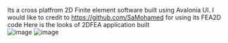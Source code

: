 Its a cross platfrom 2D Finite element software built using Avalonia UI.
I would like to credit to https://github.com/SaMohamed for using its FEA2D code
Here is the looks of 2DFEA application built  
![image](https://github.com/AkhileshAviyaan/APG_FEA2D/assets/149259740/3f54affb-8e63-4f09-a2c5-992b863b740f)
![image](https://github.com/AkhileshAviyaan/APG_FEA2D/assets/149259740/0f3ab443-48bc-44fa-9a47-8b32736a5de2)

